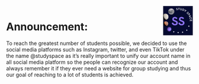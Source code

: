 <img src="img/logo.jpeg" alt="Logo of the project" align="right" width="80px" hight="80px"> 


#  Announcement: 

To reach the greatest number of students possible, we decided to use the social media platforms such as Instagram, twitter, and even TikTok under the name @studyspace as it’s really important to unify our account name in all social media platform so the people can recognize our account and always remember it if they ever need a website for group studying and thus our goal of reaching to a lot of students is achieved. 

